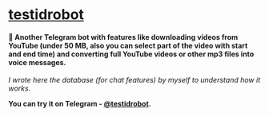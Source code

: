 # [testidrobot](https://t.me/testidrobot "Testid 🇺🇦")
#### 🤖 Another Telegram bot with features like downloading videos from YouTube (under 50 MB, also you can select part of the video with start and end time) and converting full YouTube videos or other mp3 files into voice messages.
_I wrote here the database (for chat features) by myself to understand how it works._

**You can try it on Telegram - [@testidrobot](https://t.me/testidrobot "Testid 🇺🇦").**
